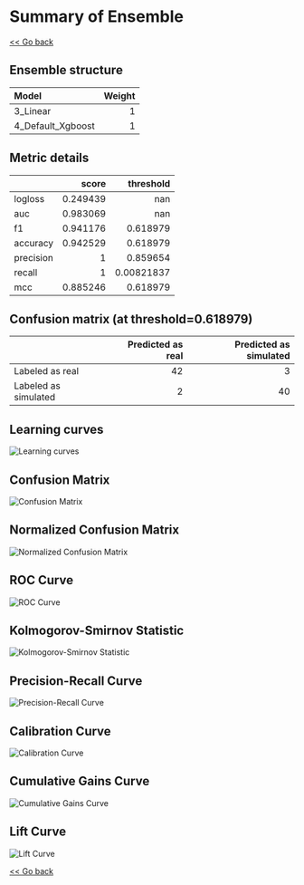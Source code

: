 # Summary of Ensemble

[<< Go back](../README.md)


## Ensemble structure
| Model             |   Weight |
|:------------------|---------:|
| 3_Linear          |        1 |
| 4_Default_Xgboost |        1 |

## Metric details
|           |    score |    threshold |
|:----------|---------:|-------------:|
| logloss   | 0.249439 | nan          |
| auc       | 0.983069 | nan          |
| f1        | 0.941176 |   0.618979   |
| accuracy  | 0.942529 |   0.618979   |
| precision | 1        |   0.859654   |
| recall    | 1        |   0.00821837 |
| mcc       | 0.885246 |   0.618979   |


## Confusion matrix (at threshold=0.618979)
|                      |   Predicted as real |   Predicted as simulated |
|:---------------------|--------------------:|-------------------------:|
| Labeled as real      |                  42 |                        3 |
| Labeled as simulated |                   2 |                       40 |

## Learning curves
![Learning curves](learning_curves.png)
## Confusion Matrix

![Confusion Matrix](confusion_matrix.png)


## Normalized Confusion Matrix

![Normalized Confusion Matrix](confusion_matrix_normalized.png)


## ROC Curve

![ROC Curve](roc_curve.png)


## Kolmogorov-Smirnov Statistic

![Kolmogorov-Smirnov Statistic](ks_statistic.png)


## Precision-Recall Curve

![Precision-Recall Curve](precision_recall_curve.png)


## Calibration Curve

![Calibration Curve](calibration_curve_curve.png)


## Cumulative Gains Curve

![Cumulative Gains Curve](cumulative_gains_curve.png)


## Lift Curve

![Lift Curve](lift_curve.png)



[<< Go back](../README.md)
